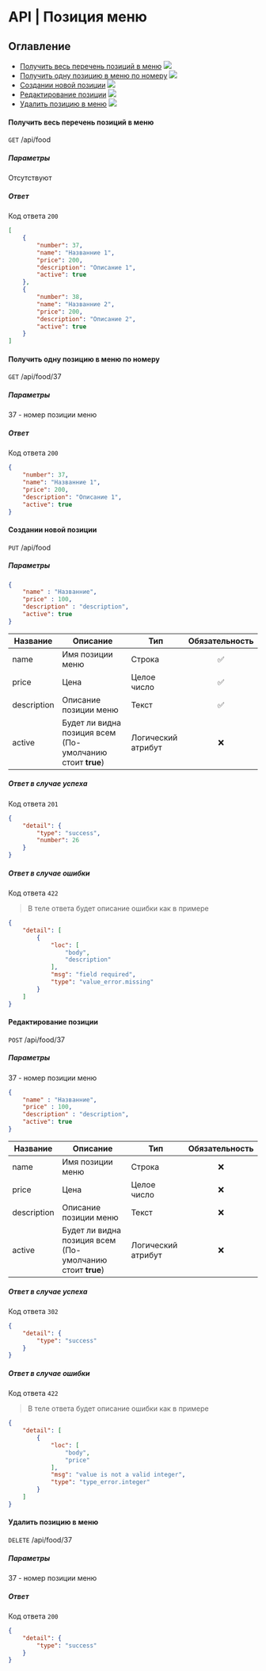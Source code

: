 # API | Позиция меню

## Оглавление
* [Получить весь перечень позиций в меню](#getAll) <img src="https://img.shields.io/badge/-All-green">
* [Получить одну позицию в меню по номеру](#getOnce) <img src="https://img.shields.io/badge/-All-green">
* [Создании новой позиции](#create) <img src="https://img.shields.io/badge/-Auth-red">
* [Редактирование позиции](#edit) <img src="https://img.shields.io/badge/-Auth-red">
* [Удалить позицию в меню](#delete) <img src="https://img.shields.io/badge/-Auth-red">

<a name="getAll"></a>
#### Получить весь перечень позиций в меню
`GET` /api/food
##### Параметры
Отсутствуют

##### Ответ
Код ответа `200`
``` json
[
    {
        "number": 37,
        "name": "Названние 1",
        "price": 200,
        "description": "Описание 1",
        "active": true
    },
    {
        "number": 38,
        "name": "Названние 2",
        "price": 200,
        "description": "Описание 2",
        "active": true
    }
]
```

<a name="getOnce"></a>
#### Получить одну позицию в меню по номеру
`GET` /api/food/37
##### Параметры
37 - номер позиции меню

##### Ответ
Код ответа `200`
``` json
{
    "number": 37,
    "name": "Названние 1",
    "price": 200,
    "description": "Описание 1",
    "active": true
}
```

<a name="create"></a>
#### Создании новой позиции
`PUT` /api/food
##### Параметры
``` json
{
    "name" : "Названние",
    "price" : 100,
    "description" : "description",
    "active": true
}
```
|Название|Описание|Тип|Обязательность|
|--------|--------|---|:--------------:|
|name|Имя позиции меню|Строка|✅|
|price|Цена|Целое число|✅|
|description|Описание позиции меню|Текст|✅|
|active|Будет ли видна позиция всем (По-умолчанию стоит **true**)|Логический атрибут|❌|

##### Ответ в случае успеха
Код ответа `201`
``` json
{
    "detail": {
        "type": "success",
        "number": 26
    }
}
```

##### Ответ в случае ошибки
Код ответа `422`
> В теле ответа будет описание ошибки как в примере
``` json
{
    "detail": [
        {
            "loc": [
                "body",
                "description"
            ],
            "msg": "field required",
            "type": "value_error.missing"
        }
    ]
}
```

<a name="edit"></a>
#### Редактирование позиции
`POST` /api/food/37
##### Параметры
37 - номер позиции меню
``` json
{
    "name" : "Названние",
    "price" : 100,
    "description" : "description",
    "active": true
}
```
|Название|Описание|Тип|Обязательность|
|--------|--------|---|:--------------:|
|name|Имя позиции меню|Строка|❌|
|price|Цена|Целое число|❌|
|description|Описание позиции меню|Текст|❌|
|active|Будет ли видна позиция всем (По-умолчанию стоит **true**)|Логический атрибут|❌|

##### Ответ в случае успеха
Код ответа `302`
``` json
{
    "detail": {
        "type": "success"
    }
}
```

##### Ответ в случае ошибки
Код ответа `422`
> В теле ответа будет описание ошибки как в примере
``` json
{
    "detail": [
        {
            "loc": [
                "body",
                "price"
            ],
            "msg": "value is not a valid integer",
            "type": "type_error.integer"
        }
    ]
}
```

<a name="delete"></a>
#### Удалить позицию в меню
`DELETE` /api/food/37
##### Параметры
37 - номер позиции меню

##### Ответ
Код ответа `200`
``` json
{
    "detail": {
        "type": "success"
    }
}
```